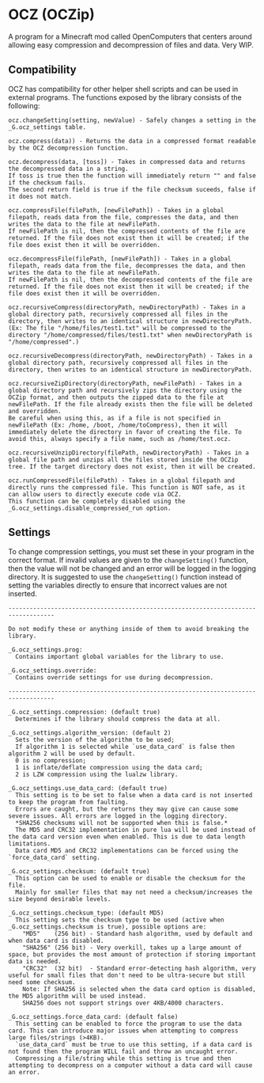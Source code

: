 # OCZ (OCZip)
A program for a Minecraft mod called OpenComputers that centers around allowing easy compression and decompression of files and data.
Very WIP.

## Compatibility
  OCZ has compatibility for other helper shell scripts and can be used in external programs. The functions exposed by the library consists of the following:
    
    ocz.changeSetting(setting, newValue) - Safely changes a setting in the _G.ocz_settings table.
    
    ocz.compress(data)) - Returns the data in a compressed format readable by the OCZ decompression function.
    
    ocz.decompress(data, [toss]) - Takes in compressed data and returns the decompressed data in a string.
    If toss is true then the function will immediately return "" and false if the checksum fails.
    The second return field is true if the file checksum suceeds, false if it does not match.

    ocz.compressFile(filePath, [newFilePath]) - Takes in a global filepath, reads data from the file, compresses the data, and then writes the data to the file at newFilePath.
    If newFilePath is nil, then the compressed contents of the file are returned. If the file does not exist then it will be created; if the file does exist then it will be overridden.

    ocz.decompressFile(filePath, [newFilePath]) - Takes in a global filepath, reads data from the file, decompresses the data, and then writes the data to the file at newFilePath.
    If newFilePath is nil, then the decompressed contents of the file are returned. If the file does not exist then it will be created; if the file does exist then it will be overridden.

    ocz.recursiveCompress(directoryPath, newDirectoryPath) - Takes in a global directory path, recursively compressed all files in the directory, then writes to an identical structure in newDirectoryPath. 
    (Ex: The file "/home/files/test1.txt" will be compressed to the directory "/home/compressed/files/test1.txt" when newDirectoryPath is "/home/compressed".)

    ocz.recursiveDecompress(directoryPath, newDirectoryPath) - Takes in a global directory path, recursively compressed all files in the directory, then writes to an identical structure in newDirectoryPath.

    ocz.recursiveZipDirectory(directoryPath, newFilePath) - Takes in a global directory path and recursively zips the directory using the OCZip format, and then outputs the zipped data to the file at newFilePath. If the file already exists then the file will be deleted and overridden.
    Be careful when using this, as if a file is not specified in newFilePath (Ex: /home, /boot, /home/toCompress), then it will immediately delete the directory in favor of creating the file. To avoid this, always specify a file name, such as /home/test.ocz.

    ocz.recursiveUnzipDirectory(filePath, newDirectoryPath) - Takes in a global file path and unzips all the files stored inside the OCZip tree. If the target directory does not exist, then it will be created.

    ocz.runCompressedFile(filePath) - Takes in a global filepath and directly runs the compressed file. This function is NOT safe, as it can allow users to directly execute code via OCZ.
    This function can be completely disabled using the _G.ocz_settings.disable_compressed_run option.
  
## Settings

  To change compression settings, you must set these in your program in the correct format.
  If invalid values are given to the `changeSetting()` function, then the value will not be changed and an error will be logged in the logging directory.
  It is suggested to use the `changeSetting()` function instead of setting the variables directly to ensure that incorrect values are not inserted.
  

    -----------------------------------------------------------------------------------

    Do not modify these or anything inside of them to avoid breaking the library.
  
    _G.ocz_settings.prog:
      Contains important global variables for the library to use.
    
    _G.ocz_settings.override:
      Contains override settings for use during decompression.
    
    -----------------------------------------------------------------------------------
  
    _G.ocz_settings.compression: (default true)
      Determines if the library should compress the data at all.
  
    _G.ocz_settings.algorithm_version: (default 2)
      Sets the version of the algorithm to be used;
      If algorithm 1 is selected while `use_data_card` is false then algorithm 2 will be used by default.
      0 is no compression;
      1 is inflate/deflate compression using the data card;
      2 is LZW compression using the lualzw library.
  
    _G.ocz_settings.use_data_card: (default true)
      This setting is to be set to false when a data card is not inserted to keep the program from faulting.
      Errors are caught, but the returns they may give can cause some severe issues. All errors are logged in the logging directory.
      *SHA256 checksums will not be supported when this is false.*
      The MD5 and CRC32 implementation in pure lua will be used instead of the data card version even when enabled. This is due to data length limitations.
      Data card MD5 and CRC32 implementations can be forced using the `force_data_card` setting.
    
    _G.ocz_settings.checksum: (default true)
      This option can be used to enable or disable the checksum for the file.
      Mainly for smaller files that may not need a checksum/increases the size beyond desirable levels.
    
    _G.ocz_settings.checksum_type: (default MD5)
      This setting sets the checksum type to be used (active when _G.ocz_settings.checksum is true), possible options are:
        "MD5"    (256 bit) - Standard hash algorithm, used by default and when data card is disabled.
        "SHA256" (256 bit) - Very overkill, takes up a large amount of space, but provides the most amount of protection if storing important data is needed.
        "CRC32"  (32 bit)  - Standard error-detecting hash algorithm, very useful for small files that don't need to be ultra-secure but still need some checksum.
        Note: If SHA256 is selected when the data card option is disabled, the MD5 algorithm will be used instead.
        SHA256 does not support strings over 4KB/4000 characters.

    _G.ocz_settings.force_data_card: (default false)
      This setting can be enabled to force the program to use the data card. This can introduce major issues when attempting to compress large files/strings (>4KB).
      `use_data_card` must be true to use this setting, if a data card is not found then the program WILL fail and throw an uncaught error.
      Compressing a file/string while this setting is true and then attempting to decompress on a computer without a data card will cause an error.
